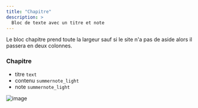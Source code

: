 ```yaml
---
title: "Chapitre"
description: >
  Bloc de texte avec un titre et note
---
```


Le bloc chapitre prend toute la largeur sauf si le site n'a pas de aside alors il passera en deux colonnes.

### Chapitre
* titre ```text```
* contenu ```summernote_light```
* note ```summernote_light```

![image](https://user-images.githubusercontent.com/4457294/160695826-f30b32bf-3434-4bd6-9f1e-ba42de91fec1.png)
